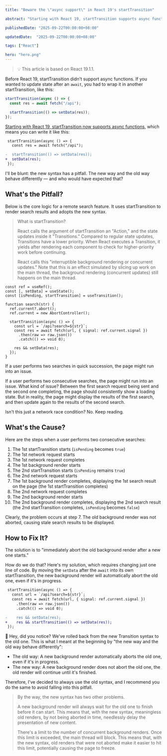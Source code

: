 ```yaml
---
title: "Beware the \"async support\" in React 19's startTransition"

abstract: "Starting with React 19, startTransition supports async functions, which sounds pretty good. But it has a hidden pitfall, and sometimes, it can be fatal."

publishedDate: "2025-09-22T00:00:00+08:00"

updatedDate:  "2025-09-22T00:00:00+08:00"

tags: ["React"]

hero: "hero.png"
---
```


> 💡 This article is based on React 19.1.1.

Before React 19, startTransition didn't support async functions. If you wanted to update state after an `await`, you had to wrap it in another startTransition, like this:

```ts
startTransition(async () => {
  const res = await fetch("/api");

  startTransition(() => setData(res));
});
```

[Starting with React 19, startTransition now supports async functions](https://react.dev/blog/2024/12/05/react-19), which means you can write it like this:

```diff
 startTransition(async () => {  
   const res = await fetch("/api");

-  startTransition(() => setData(res));
+  setData(res);
 });
```

I'll be blunt: the new syntax has a pitfall. The new way and the old way behave differently — and who would have expected that?

## What's the Pitfall?

Below is the core logic for a remote search feature. It uses startTransition to render search results and adopts the new syntax.

> What is startTransition?
>
> React calls the argument of startTransition an "Action," and the state updates inside it "Transitions." Compared to regular state updates, Transitions have a lower priority. When React executes a Transition, it yields after rendering each component to check for higher-priority work before continuing.
>
> React calls this "interruptible background rendering or concurrent updates." Note that this is an effect simulated by slicing up work on the main thread, the background rendering (concurrent updates) still happens on the main thread.

```tsx
const ref = useRef();
const [, setData] = useState();
const [isPending, startTransition] = useTransition();

function search(str) {
  ref.current?.abort();
  ref.current = new AbortController();

  startTransition(async () => {
    const url = `/api?search=${str}`;
    const res = await fetch(url, { signal: ref.current.signal })
      .then(raw => raw.json())
      .catch(() => void 0);

    res && setData(res);
  });
}
```

If a user performs two searches in quick succession, the page might run into an issue.

If a user performs two consecutive searches, the page might run into an issue. What kind of issue? Between the first search request being sent and the second one completing, the page should consistently show a loading state. But in reality, the page might display the results of the first search, and then update again to the results of the second search.

Isn't this just a network race condition? No. Keep reading.

## What's the Cause?

Here are the steps when a user performs two consecutive searches:

1.  The 1st startTransition starts (`isPending` becomes `true`)
2.  The 1st network request starts
3.  The 1st network request completes
4.  The 1st background render starts
5.  The 2nd startTransition starts (`isPending` remains `true`)
6.  The 2nd network request starts
7.  The 1st background render completes, displaying the 1st search result on the page (the 1st startTransition completes)
8.  The 2nd network request completes
9.  The 2nd background render starts
10.  The 2nd background render completes, displaying the 2nd search result (the 2nd startTransition completes, `isPending` becomes `false`)

Clearly, the problem occurs at step 7. The old background render was not aborted, causing stale search results to be displayed.

## How to Fix It?

The solution is to "immediately abort the old background render after a new one starts."

How do we do that? Here's my solution, which requires changing just one line of code. By moving the `setData` after the `await` into its own startTransition, the new background render will automatically abort the old one, even if it's in progress.

```diff
 startTransition(async () => {
   const url = `/api?search=${str}`;
   const res = await fetch(url, { signal: ref.current.signal })
     .then(raw => raw.json())
     .catch(() => void 0);

-    res && setData(res);
+    res && startTransition(() => setData(res));
 });
```

👋 Hey, did you notice? We've rolled back from the new Transition syntax to the old one. This is what I meant at the beginning by "the new way and the old way behave differently":

-   The old way: A new background render automatically aborts the old one, even if it's in progress.
-   The new way: A new background render does not abort the old one, the old render will continue until it's finished.

Therefore, I've decided to always use the old syntax, and I recommend you do the same to avoid falling into this pitfall.

> By the way, the new syntax has two other problems.
>
> A new background render will always wait for the old one to finish before it can start. This means that, with the new syntax, meaningless old renders, by not being aborted in time, needlessly delay the presentation of new content.
>
> There's a limit to the number of concurrent background renders. Once this limit is exceeded, the main thread will block. This means that, with the new syntax, old renders that were not aborted make it easier to hit this limit, potentially causing the page to freeze.
